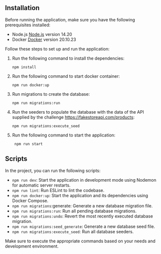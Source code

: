 ## Installation

Before running the application, make sure you have the following prerequisites installed:

- Node.js [Node.js](https://nodejs.org/) version 14.20
- Docker [Docker](https://www.docker.com/) version 20.10.23


Follow these steps to set up and run the application:

1. Run the following command to install the dependencies:

   ```shell
   npm install

2. Run the following command to start docker container:

   ```shell
   npm run docker:up

3. Run migrations to create the database:
  
   ```shell
   npm run migrations:run

3. Run the seeders to populate the database with the data of the API supplied by the challenge https://fakestoreapi.com/products:
  
   ```shell
   npm run migrations:execute_seed

4. Run the following command to start the application:

   ```shell
    npm run start

Scripts
-------

In the project, you can run the following scripts:

- `npm run dev`: Start the application in development mode using Nodemon for automatic server restarts.
- `npm run lint`: Run ESLint to lint the codebase.
- `npm run docker:up`: Start the application and its dependencies using Docker Compose.
- `npm run migrations`:generate: Generate a new database migration file.
- `npm run migrations:run`: Run all pending database migrations.
- `npm run migrations:undo`: Revert the most recently executed database migration.
- `npm run migrations:seed_generate`: Generate a new database seed file.
- `npm run migrations:execute_seed`: Run all database seeders.

Make sure to execute the appropriate commands based on your needs and development environment.
